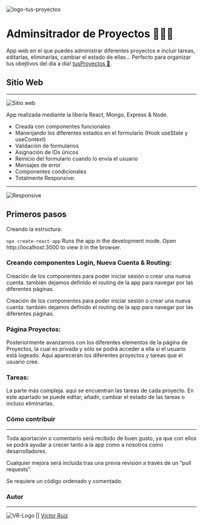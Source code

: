 ![logo-tus-proyectos](https://res.cloudinary.com/dhd9jgrw3/image/upload/v1629360773/tus-proyectos/tus-proyectos-titulo_xx9bka.png)

# Adminsitrador de Proyectos 👨🏻‍💻

App web en el que puedes administrar diferentes proyectos e incluir tareas, editarlas, eliminarlas, cambiar el estado de ellas... Perfecto para organizar tus obejtivos del día a día! [tusProyectos 📝](https://tusproyectos.netlify.app/).

## Sitio Web
---
![Sitio web](https://res.cloudinary.com/dhd9jgrw3/image/upload/v1629360773/tus-proyectos/tus-proyectos-macbook_umicc6.png)

App realizada mediante la libería React, Mongo, Express & Node.

- Creada con componentes funcionales
- Manenjando los diferentes estados en el formulario (Hook useState y useContext)
- Validación de formularios
- Asignación de IDs únicos
- Reinicio del formulario cuando lo envía el usuario
- Mensajes de error 
- Componentes condicionales
- Totalmente Responsive:
---
![Responsive](https://res.cloudinary.com/dhd9jgrw3/image/upload/v1629360773/tus-proyectos/tus-poyectos-iphone_sfpjpb.png)


## Primeros pasos
Creando la estructura:

`npx create-react-app`
Runs the app in the development mode.
Open http://localhost:3000 to view it in the browser.

### Creando componentes Login, Nueva Cuenta & Routing:

Creación de los componentes para poder iniciar sesión o crear una nueva cuenta. también dejamos definido el routing de la app para navegar por las diferentes páginas.

Creación de los componentes para poder iniciar sesión o crear una nueva cuenta. también dejamos definido el routing de la app para navegar por las diferentes páginas.

### Página Proyectos:
Posteriormente avanzamos con los diferentes elementos de la página de Proyectos, la cual es privada y sólo se podrá acceder a ella si el usuario está logeado. Aquí aparecerán los diferentes proyectos y tareas que el usuario cree.

### Tareas:
La parte más compleja. aquí se encuentran las tareas de cada proyecto.
En este apartado se puede editar, añadir, cambiar el estado de las tareas o incluso eliminarlas.

### Cómo contribuir
---
Toda aportación o comentario será recibido de buen gusto, ya que con ellos se podrá ayudar a crecer tanto a la app como a nosotros como desarrolladores.

Cualquier mejora será incluida tras una previa revisión a través de un “pull requests”.

Se requiere un código ordenado y comentado.


### Autor
---

![VR-Logo](https://res.cloudinary.com/dhd9jgrw3/image/upload/v1610528741/Logos%20VR/logo-vr_cmhmpa.jpg) || [Víctor Ruiz](https://www.linkedin.com/in/victormmorales/)